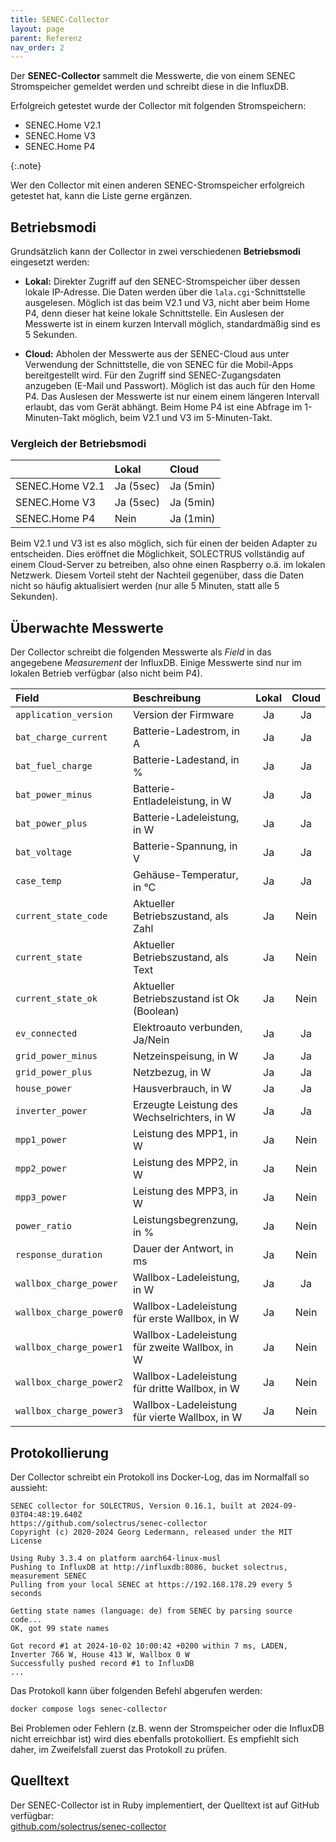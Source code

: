 ```yaml
---
title: SENEC-Collector
layout: page
parent: Referenz
nav_order: 2
---
```


Der **SENEC-Collector** sammelt die Messwerte, die von einem SENEC Stromspeicher gemeldet werden und schreibt diese in die InfluxDB.

Erfolgreich getestet wurde der Collector mit folgenden Stromspeichern:

- SENEC.Home V2.1
- SENEC.Home V3
- SENEC.Home P4

{:.note}

Wer den Collector mit einen anderen SENEC-Stromspeicher erfolgreich getestet hat, kann die Liste gerne ergänzen.

## Betriebsmodi

Grundsätzlich kann der Collector in zwei verschiedenen **Betriebsmodi** eingesetzt werden:

- **Lokal:** Direkter Zugriff auf den SENEC-Stromspeicher über dessen lokale IP-Adresse. Die Daten werden über die `lala.cgi`-Schnittstelle ausgelesen. Möglich ist das beim V2.1 und V3, nicht aber beim Home P4, denn dieser hat keine lokale Schnittstelle. Ein Auslesen der Messwerte ist in einem kurzen Intervall möglich, standardmäßig sind es 5 Sekunden.

- **Cloud:** Abholen der Messwerte aus der SENEC-Cloud aus unter Verwendung der Schnittstelle, die von SENEC für die Mobil-Apps bereitgestellt wird. Für den Zugriff sind SENEC-Zugangsdaten anzugeben (E-Mail und Passwort). Möglich ist das auch für den Home P4. Das Auslesen der Messwerte ist nur einem einem längeren Intervall erlaubt, das vom Gerät abhängt. Beim Home P4 ist eine Abfrage im 1-Minuten-Takt möglich, beim V2.1 und V3 im 5-Minuten-Takt.

### Vergleich der Betriebsmodi

|                 | Lokal     | Cloud     |
| :-------------- | :-------- | :-------- |
| SENEC.Home V2.1 | Ja (5sec) | Ja (5min) |
| SENEC.Home V3   | Ja (5sec) | Ja (5min) |
| SENEC.Home P4   | Nein      | Ja (1min) |

Beim V2.1 und V3 ist es also möglich, sich für einen der beiden Adapter zu entscheiden. Dies eröffnet die Möglichkeit, SOLECTRUS vollständig auf einem Cloud-Server zu betreiben, also ohne einen Raspberry o.ä. im lokalen Netzwerk. Diesem Vorteil steht der Nachteil gegenüber, dass die Daten nicht so häufig aktualisiert werden (nur alle 5 Minuten, statt alle 5 Sekunden).

## Überwachte Messwerte

Der Collector schreibt die folgenden Messwerte als _Field_ in das angegebene _Measurement_ der InfluxDB. Einige Messwerte sind nur im lokalen Betrieb verfügbar (also nicht beim P4).

| Field                   | Beschreibung                                  | Lokal | Cloud |
| :---------------------- | :-------------------------------------------- | :---: | :---: |
| `application_version`   | Version der Firmware                          |  Ja   |  Ja   |
| `bat_charge_current`    | Batterie-Ladestrom, in A                      |  Ja   |  Ja   |
| `bat_fuel_charge`       | Batterie-Ladestand, in %                      |  Ja   |  Ja   |
| `bat_power_minus`       | Batterie-Entladeleistung, in W                |  Ja   |  Ja   |
| `bat_power_plus`        | Batterie-Ladeleistung, in W                   |  Ja   |  Ja   |
| `bat_voltage`           | Batterie-Spannung, in V                       |  Ja   |  Ja   |
| `case_temp`             | Gehäuse-Temperatur, in °C                     |  Ja   |  Ja   |
| `current_state_code`    | Aktueller Betriebszustand, als Zahl           |  Ja   | Nein  |
| `current_state`         | Aktueller Betriebszustand, als Text           |  Ja   | Nein  |
| `current_state_ok`      | Aktueller Betriebszustand ist Ok (Boolean)    |  Ja   | Nein  |
| `ev_connected`          | Elektroauto verbunden, Ja/Nein                |  Ja   |  Ja   |
| `grid_power_minus`      | Netzeinspeisung, in W                         |  Ja   |  Ja   |
| `grid_power_plus`       | Netzbezug, in W                               |  Ja   |  Ja   |
| `house_power`           | Hausverbrauch, in W                           |  Ja   |  Ja   |
| `inverter_power`        | Erzeugte Leistung des Wechselrichters, in W   |  Ja   |  Ja   |
| `mpp1_power`            | Leistung des MPP1, in W                       |  Ja   | Nein  |
| `mpp2_power`            | Leistung des MPP2, in W                       |  Ja   | Nein  |
| `mpp3_power`            | Leistung des MPP3, in W                       |  Ja   | Nein  |
| `power_ratio`           | Leistungsbegrenzung, in %                     |  Ja   | Nein  |
| `response_duration`     | Dauer der Antwort, in ms                      |  Ja   | Nein  |
| `wallbox_charge_power`  | Wallbox-Ladeleistung, in W                    |  Ja   |  Ja   |
| `wallbox_charge_power0` | Wallbox-Ladeleistung für erste Wallbox, in W  |  Ja   | Nein  |
| `wallbox_charge_power1` | Wallbox-Ladeleistung für zweite Wallbox, in W |  Ja   | Nein  |
| `wallbox_charge_power2` | Wallbox-Ladeleistung für dritte Wallbox, in W |  Ja   | Nein  |
| `wallbox_charge_power3` | Wallbox-Ladeleistung für vierte Wallbox, in W |  Ja   | Nein  |

## Protokollierung

Der Collector schreibt ein Protokoll ins Docker-Log, das im Normalfall so aussieht:

```plaintext
SENEC collector for SOLECTRUS, Version 0.16.1, built at 2024-09-03T04:48:19.640Z
https://github.com/solectrus/senec-collector
Copyright (c) 2020-2024 Georg Ledermann, released under the MIT License

Using Ruby 3.3.4 on platform aarch64-linux-musl
Pushing to InfluxDB at http://influxdb:8086, bucket solectrus, measurement SENEC
Pulling from your local SENEC at https://192.168.178.29 every 5 seconds

Getting state names (language: de) from SENEC by parsing source code...
OK, got 99 state names

Got record #1 at 2024-10-02 10:00:42 +0200 within 7 ms, LADEN, Inverter 766 W, House 413 W, Wallbox 0 W
Successfully pushed record #1 to InfluxDB
...
```

Das Protokoll kann über folgenden Befehl abgerufen werden:

```bash
docker compose logs senec-collector
```

Bei Problemen oder Fehlern (z.B. wenn der Stromspeicher oder die InfluxDB nicht erreichbar ist) wird dies ebenfalls protokolliert. Es empfiehlt sich daher, im Zweifelsfall zuerst das Protokoll zu prüfen.

## Quelltext

Der SENEC-Collector ist in Ruby implementiert, der Quelltext ist auf GitHub verfügbar: \
[github.com/solectrus/senec-collector](https://github.com/solectrus/senec-collector)
